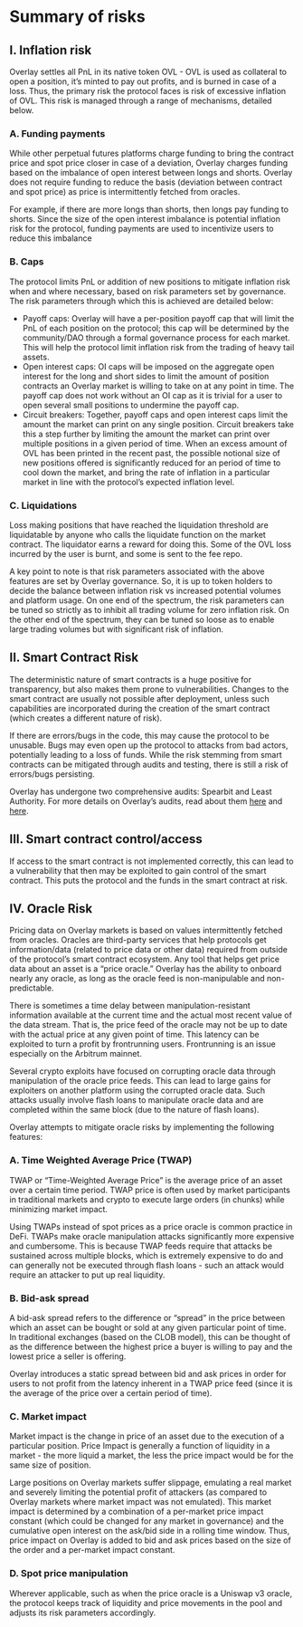# Summary of risks

## I. Inflation risk

Overlay settles all PnL in its native token OVL - OVL is used as collateral to open a position, it’s minted to pay out profits, and is burned in case of a loss. Thus, the primary risk the protocol faces is risk of excessive inflation of OVL. This risk is managed through a range of mechanisms, detailed below.

### A. Funding payments

While other perpetual futures platforms charge funding to bring the contract price and spot price closer in case of a deviation, Overlay charges funding based on the imbalance of open interest between longs and shorts. Overlay does not require funding to reduce the basis (deviation between contract and spot price) as price is intermittently fetched from oracles.

For example, if there are more longs than shorts, then longs pay funding to shorts. Since the size of the open interest imbalance is potential inflation risk for the protocol, funding payments are used to incentivize users to reduce this imbalance

### B. Caps

The protocol limits PnL or addition of new positions to mitigate inflation risk when and where necessary, based on risk parameters set by governance. The risk parameters through which this is achieved are detailed below:

- Payoff caps: Overlay will have a per-position payoff cap that will limit the PnL of each position on the protocol; this cap will be determined by the community/DAO through a formal governance process for each market. This will help the protocol limit inflation risk from the trading of heavy tail assets.
- Open interest caps: OI caps will be imposed on the aggregate open interest for the long and short sides to limit the amount of position contracts an Overlay market is willing to take on at any point in time. The payoff cap does not work without an OI cap as it is trivial for a user to open several small positions to undermine the payoff cap.
- Circuit breakers: Together, payoff caps and open interest caps limit the amount the market can print on any single position. Circuit breakers take this a step further by limiting the amount the market can print over multiple positions in a given period of time. When an excess amount of OVL has been printed in the recent past, the possible notional size of new positions offered is significantly reduced for an period of time to cool down the market, and bring the rate of inflation in a particular market in line with the protocol’s expected inflation level.

### C. Liquidations

Loss making positions that have reached the liquidation threshold are liquidatable by anyone who calls the liquidate function on the market contract. The liquidator earns a reward for doing this. Some of the OVL loss incurred by the user is burnt, and some is sent to the fee repo.

A key point to note is that risk parameters associated with the above features are set by Overlay governance. So, it is up to token holders to decide the balance between inflation risk vs increased potential volumes and platform usage. On one end of the spectrum, the risk parameters can be tuned so strictly as to inhibit all trading volume for zero inflation risk. On the other end of the spectrum, they can be tuned so loose as to enable large trading volumes but with significant risk of inflation.

## II. Smart Contract Risk

The deterministic nature of smart contracts is a huge positive for transparency, but also makes them prone to vulnerabilities. Changes to the smart contract are usually not possible after deployment, unless such capabilities are incorporated during the creation of the smart contract (which creates a different nature of risk).

If there are errors/bugs in the code, this may cause the protocol to be unusable. Bugs may even open up the protocol to attacks from bad actors, potentially leading to a loss of funds. While the risk stemming from smart contracts can be mitigated through audits and testing, there is still a risk of errors/bugs persisting.

Overlay has undergone two comprehensive audits: Spearbit and Least Authority. For more details on Overlay’s audits, read about them [here](https://github.com/overlay-market/v1-core/blob/main/audits/spearbit/audit.pdf) and [here](https://github.com/overlay-market/v1-core/blob/main/audits/leastauthority/audit.pdf).

## III. Smart contract control/access

If access to the smart contract is not implemented correctly, this can lead to a vulnerability that then may be exploited to gain control of the smart contract. This puts the protocol and the funds in the smart contract at risk.

## IV. Oracle Risk

Pricing data on Overlay markets is based on values intermittently fetched from oracles. Oracles are third-party services that help protocols get information/data (related to price data or other data) required from outside of the protocol’s smart contract ecosystem. Any tool that helps get price data about an asset is a “price oracle.” Overlay has the ability to onboard nearly any oracle, as long as the oracle feed is non-manipulable and non-predictable.

There is sometimes a time delay between manipulation-resistant information available at the current time and the actual most recent value of the data stream. That is, the price feed of the oracle may not be up to date with the actual price at any given point of time. This latency can be exploited to turn a profit by frontrunning users. Frontrunning is an issue especially on the Arbitrum mainnet.

Several crypto exploits have focused on corrupting oracle data through manipulation of the oracle price feeds. This can lead to large gains for exploiters on another platform using the corrupted oracle data. Such attacks usually involve flash loans to manipulate oracle data and are completed within the same block (due to the nature of flash loans).

Overlay attempts to mitigate oracle risks by implementing the following features:

### A. Time Weighted Average Price (TWAP)

TWAP or “Time-Weighted Average Price” is the average price of an asset over a certain time period. TWAP price is often used by market participants in traditional markets and crypto to execute large orders (in chunks) while minimizing market impact.

Using TWAPs instead of spot prices as a price oracle is common practice in DeFi. TWAPs make oracle manipulation attacks significantly more expensive and cumbersome. This is because TWAP feeds require that attacks be sustained across multiple blocks, which is extremely expensive to do and can generally not be executed through flash loans - such an attack would require an attacker to put up real liquidity.

### B. Bid-ask spread

A bid-ask spread refers to the difference or “spread” in the price between which an asset can be bought or sold at any given particular point of time. In traditional exchanges (based on the CLOB model), this can be thought of as the difference between the highest price a buyer is willing to pay and the lowest price a seller is offering.

Overlay introduces a static spread between bid and ask prices in order for users to not profit from the latency inherent in a TWAP price feed (since it is the average of the price over a certain period of time).

### C. Market impact

Market impact is the change in price of an asset due to the execution of a particular position. Price Impact is generally a function of liquidity in a market - the more liquid a market, the less the price impact would be for the same size of position.

Large positions on Overlay markets suffer slippage, emulating a real market and severely limiting the potential profit of attackers (as compared to Overlay markets where market impact was not emulated). This market impact is determined by a combination of a per-market price impact constant (which could be changed for any market in governance) and the cumulative open interest on the ask/bid side in a rolling time window. Thus, price impact on Overlay is added to bid and ask prices based on the size of the order and a per-market impact constant.

### D. Spot price manipulation

Wherever applicable, such as when the price oracle is a Uniswap v3 oracle, the protocol keeps track of liquidity and price movements in the pool and adjusts its risk parameters accordingly.
